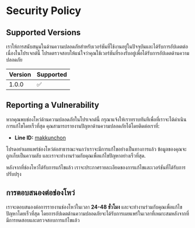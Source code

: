 # Security Policy

## Supported Versions

เราให้การสนับสนุนในด้านความปลอดภัยสำหรับเวอร์ชันที่ใช้งานอยู่ในปัจจุบันและได้รับการอัปเดตต่อเนื่องในโปรเจกต์นี้ โปรดตรวจสอบให้แน่ใจว่าคุณใช้เวอร์ชันที่รองรับอยู่เพื่อได้รับการอัปเดตด้านความปลอดภัย

| Version         | Supported          |
| --------------- | ------------------ |
| 1.0.0           | :white_check_mark: |

## Reporting a Vulnerability

หากคุณพบช่องโหว่ด้านความปลอดภัยในโปรเจกต์นี้ กรุณาแจ้งให้เราทราบทันทีเพื่อที่เราจะได้ดำเนินการแก้ไขโดยเร็วที่สุด คุณสามารถรายงานปัญหาด้านความปลอดภัยได้โดยติดต่อเราที่:

- **Line ID:** [makkunchon](https://line.me/R/ti/p/makkunchon)

โปรดอย่าเผยแพร่ช่องโหว่ต่อสาธารณะจนกว่าเราจะมีการแก้ไขอย่างเป็นทางการแล้ว ข้อมูลของคุณจะถูกเก็บเป็นความลับ และเราจะทำงานร่วมกับคุณเพื่อแก้ไขปัญหาอย่างเร็วที่สุด.

หลังจากที่ช่องโหว่ได้รับการแก้ไขแล้ว เราจะประกาศรายละเอียดของการแก้ไขและเวอร์ชันที่ได้รับการปรับปรุง

## การตอบสนองต่อช่องโหว่

เราจะตอบสนองต่อการรายงานช่องโหว่ในเวลา **24-48 ชั่วโมง** และจะทำงานร่วมกับคุณเพื่อแก้ไขปัญหาโดยเร็วที่สุด โดยการอัปเดตด้านความปลอดภัยจะได้รับการเผยแพร่ในเวลาที่เหมาะสมหลังจากที่มีการทดสอบและตรวจสอบการแก้ไขแล้ว
